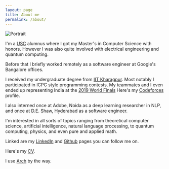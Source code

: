 ```yaml
---
layout: page
title: About me
permalink: /about/
---
```


![Portrait](/assets/images/pfp.jpg)

I'm a [USC](https://www.usc.edu) alumnus where I got my Master's in Computer Science with honors.
However I was also quite involved with electrical engineering and quantum computing.

Before that I briefly worked remotely as a software engineer at Google's Bangalore offices.

I received my undergraduate degree from [IIT Kharagpur](https://www.iitkgp.ac.in).
Most notably I participated in ICPC style programming contests.
My teammates and I even ended up representing India at the [2019 World Finals](https://icpc2019.up.pt)
Here's my [Codeforces](https://codeforces.com/profile/Sumeet.Shirgure) profile.

I also interned once at Adobe, Noida as a deep learning researcher in NLP,
and once at D.E. Shaw, Hyderabad as a software engineer.

I'm interested in all sorts of topics ranging from theoretical computer science,
artificial intelligence, natural language processing, to quantum computing, physics,
and even pure and applied math.

Linked are my [LinkedIn](https://linkedin.com/in/sumeetshirgure) and [Github](https://github.com/sumeetshirgure) pages you can follow me on.

Here's my [CV](/assets/pdfs/cv/Sumeet_Shirgure_CV.pdf).

I use [Arch](https://archlinux.org/) by the way.
